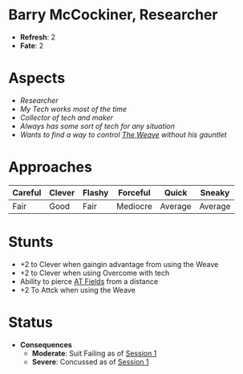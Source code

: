 # Barry McCockiner, Researcher
* **Refresh**: 2
* **Fate**: 2
  
# Aspects
* *Researcher*
* *My Tech works most of the time*
* *Collector of tech and maker*
* *Always has some sort of tech for any situation*
* *Wants to find a way to control [The Weave](../Details/Weave) without his gauntlet*

# Approaches

| Careful | Clever | Flashy | Forceful | Quick | Sneaky |
| ------- | ------ | ------ | -------- | ----- | ------ |
| Fair | Good | Fair | Mediocre | Average | Average |

# Stunts
* +2 to Clever when gaingin advantage from using the Weave
* +2 to Clever when using Overcome with tech
* Ability to pierce [AT Fields](../Details/ATFields) from a distance
* +2 To Attck when using the Weave

# Status
* **Consequences**
  * **Moderate**: Suit Failing as of [Session 1](../Logs/Session1)
  * **Severe**: Concussed as of [Session 1](../Logs/Session1)